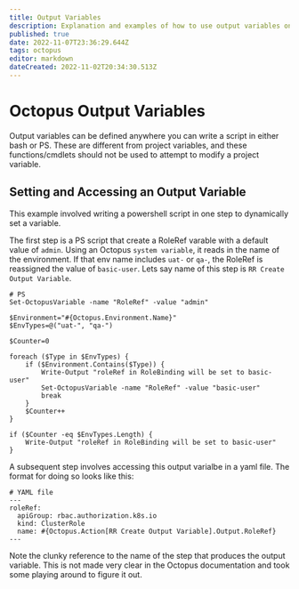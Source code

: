 ```yaml
---
title: Output Variables
description: Explanation and examples of how to use output variables on your projects.
published: true
date: 2022-11-07T23:36:29.644Z
tags: octopus
editor: markdown
dateCreated: 2022-11-02T20:34:30.513Z
---
```


# Octopus Output Variables

Output variables can be defined anywhere you can write a script in either bash or PS. These are different from project variables, and these functions/cmdlets should not be used to attempt to modify a project variable. 

## Setting and Accessing an Output Variable

This example involved writing a powershell script in one step to dynamically set a variable. 

The first step is a PS script that create a RoleRef varable with a default value of `admin`. Using an Octopus `system variable`, it reads in the name of the environment. If that env name includes `uat-` or `qa-`, the RoleRef is reassigned the value of `basic-user`. Lets say name of this step is `RR Create Output Variable`.

```
# PS
Set-OctopusVariable -name "RoleRef" -value "admin"

$Environment="#{Octopus.Environment.Name}"
$EnvTypes=@("uat-", "qa-")

$Counter=0

foreach ($Type in $EnvTypes) {
	if ($Environment.Contains($Type)) {
		Write-Output "roleRef in RoleBinding will be set to basic-user"
    	Set-OctopusVariable -name "RoleRef" -value "basic-user"
        break
    }
    $Counter++
}

if ($Counter -eq $EnvTypes.Length) {
	Write-Output "roleRef in RoleBinding will be set to basic-user"
}

```

A subsequent step involves accessing this output varialbe in a yaml file. The format for doing so looks like this: 

```
# YAML file
---
roleRef:
  apiGroup: rbac.authorization.k8s.io
  kind: ClusterRole
  name: #{Octopus.Action[RR Create Output Variable].Output.RoleRef}
---
```

Note the clunky reference to the name of the step that produces the output variable. This is not made very clear in the Octopus documentation and took some playing around to figure it out. 